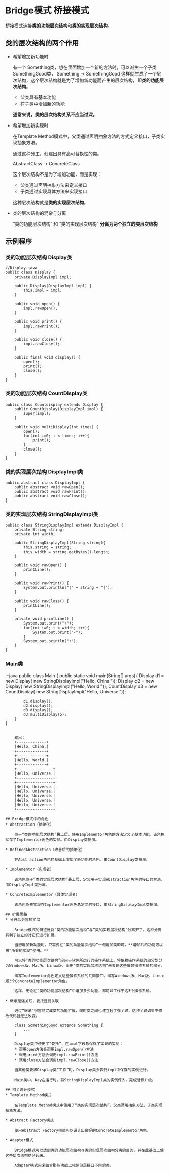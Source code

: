 # Bridge模式 桥接模式

桥接模式连接**类的功能层次结构**和**类的实现层次结构**。

## 类的层次结构的两个作用
* 希望增加新功能时

	有一个 Something类，想在里面增加一个新的方法时，可以派生一个子类SomethingGood类，
	Something
		-> SomethingGood
	这样就生成了一个层次结构，这个层次结构就是为了增加新功能而产生的层次结构，即**类的功能层次结构**。
	
	* 父类具有基本功能
	* 在子类中增加新的功能
	
	**通常来说，类的层次结构关系不应当过深。**
	
* 希望增加新实现时
	
	在Template Method模式中，父类通过声明抽象方法的方式定义接口，子类实现抽象方法。
	
	通过这种分工，创建出具有高可替换性的类。
	
	AbstractClass
		-> ConcreteClass
		
	这个层次结构不是为了增加功能，而是实现：
	* 父类通过声明抽象方法来定义接口
	* 子类通过实现具体方法来实现接口
	
	这种层次结构就是**类的实现层次结构**。
	
* 类的层次结构的混杂与分离
	
	“类的功能层次结构” 和 “类的实现层次结构” **分离为两个独立的类层次结构**

## 示例程序
### 类的功能层次结构 Display类

	//Display.java
	public class Display {
		private DisplayImpl impl;
		
		public Display(DisplayImpl impl) {
			this.impl = impl;
		}
		
		public void open() {
			impl.rawOpen();
		}
		
		public void print() {
			impl.rawPrint();
		}
		
		public void close() {
			impl.rawClose();
		}
		
		public final void display() {
			open();
			print();
			close();
		}
	}
	
### 类的功能层次结构 CountDisplay类

	public class Countdisplay extends Display {
		public CountDisplay(DisplayImpl impl) {
			super(impl);
		}
		
		public void multiDisplay(int times) {
			open();
			for(int i=0; i < times; i++){
				print();
			}
			close();
		}
	}
	
### 类的实现层次结构 DisplayImpl类

	public abstract class DisplayImpl {
		public abstract void rawOpen();
		public abstract void rawPrint();
		public abstract void rawClose();
	}
	
### 类的实现层次结构 StringDisplayImpl类

	public class StringDisplayImpl extends DisplayImpl {
		private String string;
		private int width;
		
		public StringDisplayImpl(String string){
			this.string = string;
			this.width = string.getBytes().length;
		}
		
		public void rawOpen() {
			printLine();
		}
		
		public void rawPrint() {
			System.out.println("|" + string + "|");
		}
		
		public void rawClose() {
			printLine();
		}
		
		private void printLine() {
			System.out.print("+");
			for(int i=0; i < width; i++){
				System.out.print("-");
			}
			System.out.println("+");
		}
	}
	
### Main类
···java
	public class Main {
		public static void main(String[] args){
			Display d1 = new Display( new StringDisplayImpl("Hello, China."));
			Display d2 = new Display( new StringDisplayImpl("Hello, World."));
			CountDisplay d3 = new CountDisplay( new StringDisplayImpl("Hello, Universe."));
			
			d1.display();
			d2.display();
			d3.display();
			d3.multiDisplay(5);
		}
	}
```
	
	输出：
	+-------------+
	|Hello, China.|
	+-------------+
	+-------------+
	|Hello, World.|
	+-------------+
	+----------------+
	|Hello, Universe.|
	+----------------+
	+----------------+
	|Hello, Universe.|
	|Hello, Universe.|
	|Hello, Universe.|
	|Hello, Universe.|
	|Hello, Universe.|
	+----------------+

## Bridge模式中的角色
* Abstraction（抽象化）

	位于“类的功能层次结构”最上层。使用Implementor角色的方法定义了基本功能。该角色保存了Implementor角色的实例。由Display类扮演。
	
* RefinedAbstraction（改善后的抽象化）

	在Abstraction角色的基础上增加了新功能的角色。由CountDisplay类扮演。
	
* Implementor（实现者）

	该角色位于”类的实现层次结构”最上层，定义用于实现Abstraction角色的接口的方法。由DisplayImpl类扮演。
	
* ConcreteImplementor（具体实现者）

	该角色负责实现在Implementor角色总定义的接口，由StringDisplayImpl类扮演。

## 扩展思路
* 分开后更容易扩展

	Bridge模式的特征是将“类的功能层次结构”与“类的实现层次结构”分离开了。这种分离有利于独立的对它们进行扩展。
	
	当想增加新功能时，只需要在“类的功能层次结构”一侧增加类即可，**增加后的功能可以被“所有的实现”使用。**
	
	可以将“类的功能层次结构”应用于软件所运行的操作系统上。将依赖操作系统的部分划分为Windows版、Mac版、Linux版，采用“类的实现层次结构”来表现这些依赖操作系统的部分。
	
	编写Implementor角色定义这些操作系统的共同接口。编写Windows版、Mac版、Linux版3个ConcreteImplementor角色。
	
	这样，无论在“类的功能层次结构”中增加多少功能，都可以工作于这3个操作系统。
	
* 继承是强关联，委托是弱关联

	通过“继承”很容易完成类的功能扩展，同时类之间也建立起了强关联，这种关联如果不修改代码就无法改变。
	
	class SomethingGood extends Something {
		...
	}
	
	Display类中使用了“委托”，在impl字段总保存了实现的实例：
	* 调用open方法会调用impl.rawOpen()方法
	* 调用print方法会调用impl.rawPrint()方法
	* 调用close方法会调用impl.rawClose()方法
	
	当其他类要求Display类“工作”时，Display类会委托impl中保存的实例进行。
	
	Main类中，Kay在运行时，将StringDisplayImpl类的实例传入，完成替换升级。

## 相关设计模式
* Template Method模式

	在Template Method模式中使用了“类的实现层次结构”。父类调用抽象方法，子类实现抽象方法。
	
* Abstract Factory模式

	使用Abstract Factory模式可以设计出良好的ConcreteImplementor角色。
	
* Adapter模式

	Bridge模式可以达到类的功能层次结构与类的实现层次结构分离的目的，并在此基础上使这些层次结构结合起来。
	
	Adapter模式用来结合那些功能上相似但是接口不同的类。

